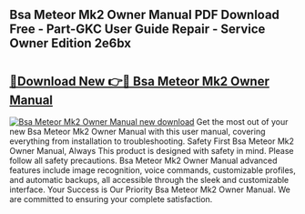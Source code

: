 ## Bsa Meteor Mk2 Owner Manual PDF Download Free - Part-GKC User Guide Repair - Service Owner Edition 2e6bx

# <h2><a href="http://bc8386.oget.top/?id=Bsa+Meteor+Mk2+Owner+Manual">🔗Download New 👉🔴 Bsa Meteor Mk2 Owner Manual</a></h2>

[![Bsa Meteor Mk2 Owner Manual new download](https://i.imgur.com/5g1atiW.png)](http://bc8386.oget.top/?id=Bsa+Meteor+Mk2+Owner+Manual)
Get the most out of your new Bsa Meteor Mk2 Owner Manual with this user manual, covering everything from installation to troubleshooting. Safety First Bsa Meteor Mk2 Owner Manual, Always This product is designed with safety in mind. Please follow all safety precautions. Bsa Meteor Mk2 Owner Manual advanced features include image recognition, voice commands, customizable profiles, and automatic backups, all accessible through the sleek and customizable interface. Your Success is Our Priority Bsa Meteor Mk2 Owner Manual. We are committed to ensuring your complete satisfaction.
